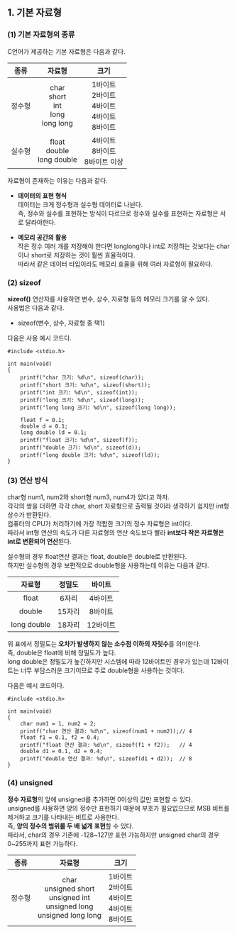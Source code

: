 <h2> <strong> 1. 기본 자료형 </strong> </h2>

<h3> <strong> (1) 기본 자료형의 종류 </strong> </h3>

C언어가 제공하는 기본 자료형은 다음과 같다.

|종류|자료형|크기|
|:---:|:---:|:---:|
|정수형|char <br> short <br> int <br> long <br> long long|1바이트 <br> 2바이트 <br> 4바이트 <br> 4바이트 <br> 8바이트|
|실수형|float <br> double <br> long double|4바이트 <br> 8바이트 <br> 8바이트 이상|

자료형이 존재하는 이유는 다음과 같다.

* <b>데이터의 표현 형식</b> <br>
데이터는 크게 정수형과 실수형 데이터로 나뉜다. <br>
즉, 정수와 실수를 표현하는 방식이 다르므로 정수와 실수를 표현하는 자료형은 서로 달라야한다.

* <b>메모리 공간의 활용</b> <br>
작은 정수 여러 개를 저장해야 한다면 longlong이나 int로 저장하는 것보다는 char이나 short로 저장하는 것이 훨씬 효율적이다. <br>
따라서 같은 데이터 타입이라도 메모리 효율을 위해 여러 자료형이 필요하다.

<h3> <strong> (2) sizeof </strong> </h3>

<b>sizeof()</b> 연산자를 사용하면 변수, 상수, 자료형 등의 메모리 크기를 알 수 있다. <br>
사용법은 다음과 같다.

* sizeof(변수, 상수, 자료형 중 택1)

다음은 사용 예시 코드다.

```(c)
#include <stdio.h>

int main(void)
{
	printf("char 크기: %d\n", sizeof(char)); 
	printf("short 크기: %d\n", sizeof(short));
	printf("int 크기: %d\n", sizeof(int));
	printf("long 크기: %d\n", sizeof(long));
	printf("long long 크기: %d\n", sizeof(long long));
	
	float f = 0.1;
	double d = 0.1;
	long double ld = 0.1;
	printf("float 크기: %d\n", sizeof(f));
	printf("double 크기: %d\n", sizeof(d));
	printf("long double 크기: %d\n", sizeof(ld));
}
```

<h3> <strong> (3) 연산 방식 </strong> </h3>

char형 num1, num2와 short형 num3, num4가 있다고 하자. <br>
각각의 쌍을 더하면 각각 char, short 자료형으로 출력될 것이라 생각하기 쉽지만 int형 상수가 반환된다. <br>
컴퓨터의 CPU가 처리하기에 가장 적합한 크기의 정수 자료형은 int이다. <br>
따라서 int형 연산의 속도가 다른 자료형의 연산 속도보다 빨라 <b>int보다 작은 자료형은 int로 변환되어 연산</b>된다.

실수형의 경우 float연산 결과는 float, double은 double로 반환된다. <br>
하지만 실수형의 경우 보편적으로 double형을 사용하는데 이유는 다음과 같다.

|자료형|정밀도|바이트|
|:---:|:---:|:---:|
|float|6자리|4바이트|
|double|15자리|8바이트|
|long double|18자리|12바이트|

위 표에서 정밀도는 <b>오차가 발생하지 않는 소수점 이하의 자릿수</b>를 의미한다. <br>
즉, double은 float에 비해 정밀도가 높다. <br>
long double은 정밀도가 높긴하지만 시스템에 따라 12바이트인 경우가 있는데 12바이트는 너무 부담스러운 크기이므로 주로 double형을 사용하는 것이다.

다음은 예시 코드이다.
```(c)
#include <stdio.h>

int main(void)
{
	char num1 = 1, num2 = 2;
	printf("char 연산 결과: %d\n", sizeof(num1 + num2));// 4
	float f1 = 0.1, f2 = 0.4;
	printf("float 연산 결과: %d\n", sizeof(f1 + f2));   // 4
	double d1 = 0.1, d2 = 0.4;
	printf("double 연산 결과: %d\n", sizeof(d1 + d2));  // 8
}
```

<h3> <strong> (4) unsigned </strong> </h3>

<b>정수 자료형</b>의 앞에 unsigned를 추가하면 0이상의 값만 표현할 수 있다. <br>
unsigned를 사용하면 양의 정수만 표현하기 때문에 부호가 필요없으므로 MSB 비트를 제거하고 크기를 나타내는 비트로 사용한다. <br>
즉, <b>양의 정수의 범위를 두 배 넓게 표현</b>할 수 있다. <br>
따라서, char의 경우 기존에 -128~127만 표현 가능하지만 unsigned char의 경우 0~255까지 표현 가능하다.

|종류|자료형|크기|
|:---:|:---:|:---:|
|정수형|char <br> unsigned short <br> unsigned int <br> unsigned long <br> unsigned long long|1바이트 <br> 2바이트 <br> 4바이트 <br> 4바이트 <br> 8바이트|